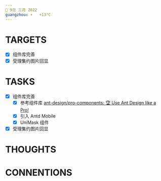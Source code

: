```yaml
---
📆 9日 三月 2022
guangzhou: ☀️   +13°C
---
```


# TARGETS
- [x] 组件库完善
- [x] 受理集约图片回显

# TASKS
- [x] 组件库完善
	- [x] 参考组件库 [ant-design/pro-components: 🏆 Use Ant Design like a Pro!](https://github.com/ant-design/pro-components)
	- [x] 引入 Antd Mobile
	- [x] UniMask 组件
- [x] 受理集约图片回显

# THOUGHTS

# CONNENTIONS